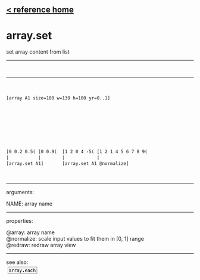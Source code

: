 [< reference home](index.html)
---

# array.set


set array content from list

---

<br>


---


```


[array A1 size=100 w=130 h=100 yr=0..1]








[0 0.2 0.5( [0 0.9(  [1 2 0 4 -5( [1 2 1 4 5 6 7 8 9(
|           |        |            |
[array.set A1]       [array.set A1 @normalize]

            
```

---
arguments:

NAME: array name<br>

---
properties:

@array: array name<br>
@normalize: scale input values to fit them in [0, 1]
            range<br>
@redraw: redraw array view<br>

---
see also:<br>
[![array.each](img/object_array.each.png)](array.each.html)
